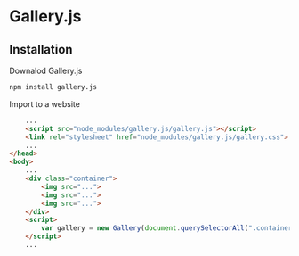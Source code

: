 # Gallery.js

## Installation

Downalod Gallery.js
```bash
npm install gallery.js
```

Import to a website

```html
    ...
    <script src="node_modules/gallery.js/gallery.js"></script>
    <link rel="stylesheet" href="node_modules/gallery.js/gallery.css">
    ...
</head>
<body>
    ...
    <div class="container">
        <img src="...">
        <img src="...">
        <img src="...">
    </div>
    <script>
        var gallery = new Gallery(document.querySelectorAll(".container>img"));
    </script>
    ...
```